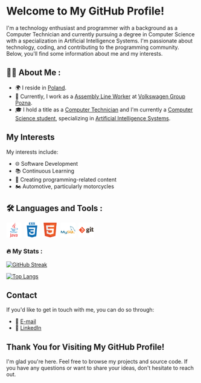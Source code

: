 # Welcome to My GitHub Profile!

I'm a technology enthusiast and programmer with a background as a Computer Technician and currently pursuing a degree in Computer Science with a specialization in Artificial Intelligence Systems. I'm passionate about technology, coding, and contributing to the programming community. Below, you'll find some information about me and my interests.

## :man_technologist: About Me :

- 🌍 I reside in [Poland](#).
- 💼 Currently, I work as a [Assembly Line Worker](#) at [Volkswagen Group Pozna](#).
- 🎓 I hold a title as a [Computer Technician](#) and I'm currently a [Computer Science student](#), specializing in [Artificial Intelligence Systems](#).

## My Interests

My interests include:

- 🌐 Software Development
- 📚 Continuous Learning
- 📝 Creating programming-related content
- 🏍️ Automotive, particularly motorcycles

## :hammer_and_wrench: Languages and Tools :

<div>
  <img src="https://github.com/devicons/devicon/blob/master/icons/java/java-original-wordmark.svg" title="Java" alt="Java" width="40" height="40"/>&nbsp;
  <img src="https://github.com/devicons/devicon/blob/master/icons/css3/css3-plain-wordmark.svg"  title="CSS3" alt="CSS" width="40" height="40"/>&nbsp;
  <img src="https://github.com/devicons/devicon/blob/master/icons/html5/html5-original.svg" title="HTML5" alt="HTML" width="40" height="40"/>&nbsp;
  <img src="https://github.com/devicons/devicon/blob/master/icons/mysql/mysql-original-wordmark.svg" title="MySQL"  alt="MySQL" width="40" height="40"/>&nbsp;
  <img src="https://github.com/devicons/devicon/blob/master/icons/git/git-original-wordmark.svg" title="Git" **alt="Git" width="40" height="40"/>
</div>

### :fire: My Stats :

[![GitHub Streak](https://github-readme-streak-stats.herokuapp.com?user=Hub5on&theme=dark&date_format=j%20M%5B%20Y%5D)](https://git.io/streak-stats)

[![Top Langs](https://github-readme-stats.vercel.app/api/top-langs/?username=Hub5on&theme=dark)](https://github.com/anuraghazra/github-readme-stats)

## Contact

If you'd like to get in touch with me, you can do so through:

- 📧 [E-mail](hubert.stawny@gmail.com])
- 💬 [LinkedIn](https://www.linkedin.com/in/hubertstawny/)

## Thank You for Visiting My GitHub Profile!

I'm glad you're here. Feel free to browse my projects and source code. If you have any questions or want to share your ideas, don't hesitate to reach out.





